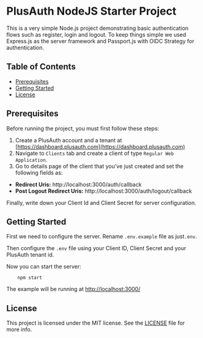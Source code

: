 # PlusAuth NodeJS Starter Project


This is a very simple Node.js project demonstrating basic authentication flows such as register, login and logout. To keep things simple we used Express.js as the server framework and Passport.js with OIDC Strategy for authentication.


## Table of Contents

- [Prerequisites](#prerequisites)
- [Getting Started](#getting-started)
- [License](#license)

## Prerequisites
Before running the project, you must first follow these steps:

1) Create a PlusAuth account and a tenant at [https://dashboard.plusauth.com](https://dashboard.plusauth.com)
2) Navigate to `Clients` tab and create a client of type `Regular Web Application`.
3) Go to details page of the client that you've just created and set the following fields as:
- **Redirect Uris:** http://localhost:3000/auth/callback
- **Post Logout Redirect Uris:** http://localhost:3000/auth/logout/callback


Finally, write down your Client Id and Client Secret for server configuration.
 
## Getting Started

First we need to configure the server. Rename `.env.example` file as just`.env`.

Then configure the `.env` file using your Client ID, Client Secret and your PlusAuth tenant id.


Now you can start the server:

        npm start
    

The example will be running at [http://localhost:3000/](http://localhost:3000/)

## License

This project is licensed under the MIT license. See the [LICENSE](LICENSE) file for more info.
